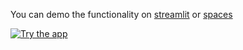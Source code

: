 You can demo the functionality on [streamlit](https://ben-epstein-spacy-to-hf-demoapp-3u5okj.streamlit.app/) or [spaces](https://huggingface.co/spaces/ben-epstein/ner-spans-to-tokens-tags)
<!-- <iframe src="https://ben-epstein-spacy-to-hf-demoapp-3u5okj.streamlit.app"></iframe> -->

[![Try the app](https://user-images.githubusercontent.com/22605641/236641444-01860522-6caf-4948-82e3-c878fa4616ec.png)](https://huggingface.co/spaces/ben-epstein/ner-spans-to-tokens-tags)
